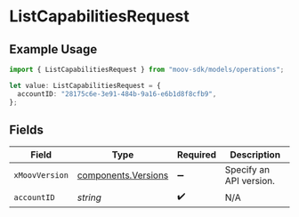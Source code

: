 # ListCapabilitiesRequest

## Example Usage

```typescript
import { ListCapabilitiesRequest } from "moov-sdk/models/operations";

let value: ListCapabilitiesRequest = {
  accountID: "28175c6e-3e91-484b-9a16-e6b1d8f8cfb9",
};
```

## Fields

| Field                                                      | Type                                                       | Required                                                   | Description                                                |
| ---------------------------------------------------------- | ---------------------------------------------------------- | ---------------------------------------------------------- | ---------------------------------------------------------- |
| `xMoovVersion`                                             | [components.Versions](../../models/components/versions.md) | :heavy_minus_sign:                                         | Specify an API version.                                    |
| `accountID`                                                | *string*                                                   | :heavy_check_mark:                                         | N/A                                                        |